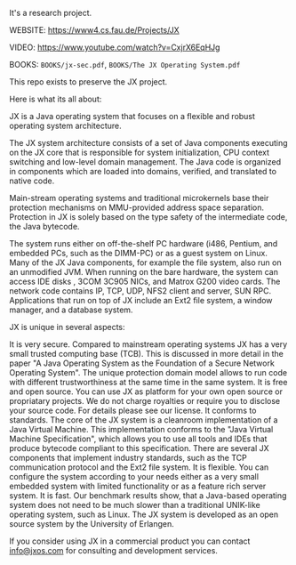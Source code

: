 It's a research project.

WEBSITE: https://www4.cs.fau.de/Projects/JX  

VIDEO: https://www.youtube.com/watch?v=CxjrX6EqHJg

BOOKS: `BOOKS/jx-sec.pdf`, `BOOKS/The JX Operating System.pdf`

This repo exists to preserve the JX project.

Here is what its all about:

JX is a Java operating system that focuses on a flexible and robust operating system architecture.

The JX system architecture consists of a set of Java components executing on the JX core that is responsible for system initialization, CPU context switching and low-level domain management. The Java code is organized in components which are loaded into domains, verified, and translated to native code.

Main-stream operating systems and traditional microkernels base their protection mechanisms on MMU-provided address space separation. Protection in JX is solely based on the type safety of the intermediate code, the Java bytecode.

The system runs either on off-the-shelf PC hardware (i486, Pentium, and embedded PCs, such as the DIMM-PC) or as a guest system on Linux. Many of the JX Java components, for example the file system, also run on an unmodified JVM. When running on the bare hardware, the system can access IDE disks , 3COM 3C905 NICs, and Matrox G200 video cards. The network code contains IP, TCP, UDP, NFS2 client and server, SUN RPC. Applications that run on top of JX include an Ext2 file system, a window manager, and a database system.

JX is unique in several aspects:

It is very secure. Compared to mainstream operating systems JX has a very small trusted computing base (TCB). This is discussed in more detail in the paper "A Java Operating System as the Foundation of a Secure Network Operating System". The unique protection domain model allows to run code with different trustworthiness at the same time in the same system.
It is free and open source. You can use JX as platform for your own open source or propriatary projects. We do not charge royalties or require you to disclose your source code. For details please see our license.
It conforms to standards. The core of the JX system is a cleanroom implementation of a Java Virtual Machine. This implementation conforms to the "Java Virtual Machine Specification", which allows you to use all tools and IDEs that produce bytecode compliant to this specification. There are several JX components that implement industry standards, such as the TCP communication protocol and the Ext2 file system.
It is flexible. You can configure the system according to your needs either as a very small embedded system with limited functionality or as a feature rich server system.
It is fast. Our benchmark results show, that a Java-based operating system does not need to be much slower than a traditional UNIK-like operating system, such as Linux.
The JX system is developed as an open source system by the University of Erlangen.

If you consider using JX in a commercial product you can contact info@jxos.com for consulting and development services.
